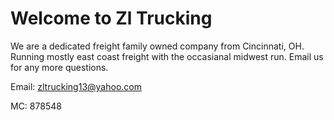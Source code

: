 # Welcome to Zl Trucking 

We are a dedicated freight family owned company from Cincinnati, OH. Running mostly east coast freight with the occasianal midwest run. Email us for any more questions. 

Email: zltrucking13@yahoo.com

MC: 878548
